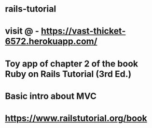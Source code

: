 # rails-tutorial
# visit @ - https://vast-thicket-6572.herokuapp.com/
# Toy app of chapter 2 of the book Ruby on Rails Tutorial (3rd Ed.) 
# Basic intro about MVC
# https://www.railstutorial.org/book
